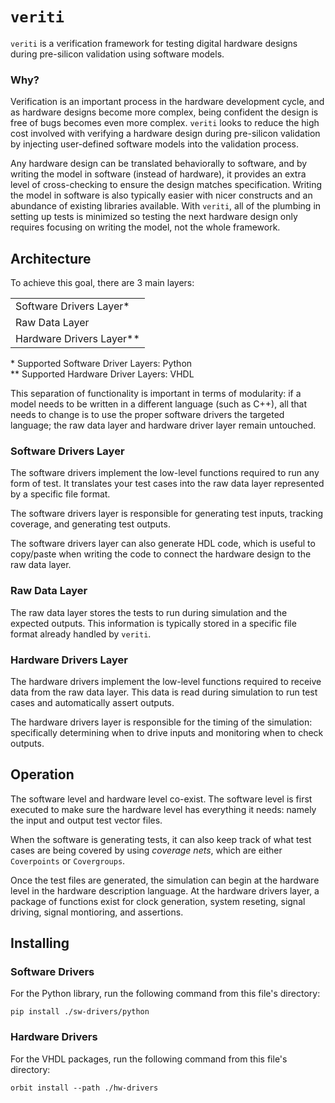 # `veriti`

`veriti` is a verification framework for testing digital hardware designs during pre-silicon validation using software models. 

### Why?

Verification is an important process in the hardware development cycle, and as hardware designs become more complex, being confident the design is free of bugs becomes even more complex. `veriti` looks to reduce the high cost involved with verifying a hardware design during pre-silicon validation by injecting user-defined software models into the validation process.

Any hardware design can be translated behaviorally to software, and by writing the model in software (instead of hardware), it provides an extra level of cross-checking to ensure the design matches specification. Writing the model in software is also typically easier with nicer constructs and an abundance of existing libraries available. With `veriti`, all of the plumbing in setting up tests is minimized so testing the next hardware design only requires focusing on writing the model, not the whole framework.

## Architecture

To achieve this goal, there are 3 main layers:

|   |
|---|
|Software Drivers Layer*|
|Raw Data Layer|
|Hardware Drivers Layer**|

\* Supported Software Driver Layers: Python  
\** Supported Hardware Driver Layers: VHDL

This separation of functionality is important in terms of modularity: if a model needs to be written in a different language (such as C++), all that needs to change is to use the proper software drivers the targeted language; the raw data layer and hardware driver layer remain untouched.

### Software Drivers Layer

The software drivers implement the low-level functions required to run any form of test. It translates your test cases into the raw data layer represented by a specific file format.

The software drivers layer is responsible for generating test inputs, tracking coverage, and generating test outputs. 

The software drivers layer can also generate HDL code, which is useful to copy/paste when writing the code to connect the hardware design to the raw data layer.

### Raw Data Layer

The raw data layer stores the tests to run during simulation and the expected outputs. This information is typically stored in a specific file format already handled by `veriti`.

### Hardware Drivers Layer

The hardware drivers implement the low-level functions required to receive data from the raw data layer. This data is read during simulation to run test cases and automatically assert outputs.

The hardware drivers layer is responsible for the timing of the simulation: specifically determining when to drive inputs and monitoring when to check outputs.

## Operation 

The software level and hardware level co-exist. The software level is first executed to make sure the hardware level has everything it needs: namely the input and output test vector files. 

When the software is generating tests, it can also keep track of what test cases are being covered by using _coverage nets_, which are either `Coverpoints` or `Covergroups`.

Once the test files are generated, the simulation can begin at the hardware level in the hardware description language. At the hardware drivers layer, a package of functions exist for clock generation, system reseting, signal driving, signal montioring, and assertions.

## Installing

### Software Drivers
For the Python library, run the following command from this file's directory:
```
pip install ./sw-drivers/python
```
<!-- pip install -e ./sw-drivers/python -->

### Hardware Drivers
For the VHDL packages, run the following command from this file's directory:
```
orbit install --path ./hw-drivers
```